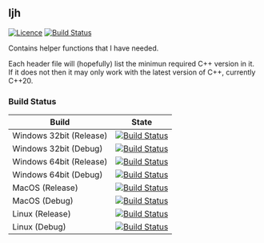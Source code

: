 ## ljh
[![Licence](https://img.shields.io/badge/license-boost-4480cc.png)](http://www.boost.org/LICENSE_1_0.txt)
[![Build Status](https://dev.azure.com/link1j/ljh/_apis/build/status/Link1J.ljh?branchName=master)](https://dev.azure.com/link1j/ljh/_build/latest?definitionId=5&branchName=master)

Contains helper functions that I have needed.

Each header file will (hopefully) list the minimun required C++ version in it.
If it does not then it may only work with the latest version of C++, currently C++20.

### Build Status

| Build | State |
|---|---|
| Windows 32bit (Release) | [![Build Status](https://dev.azure.com/link1j/ljh/_apis/build/status/Link1J.ljh?branchName=master&jobName=Build%20%26%20Test&configuration=Build%20%26%20Test%20Windows_32bit_Release)](https://dev.azure.com/link1j/ljh/_build/latest?definitionId=5&branchName=master) |
| Windows 32bit (Debug) | [![Build Status](https://dev.azure.com/link1j/ljh/_apis/build/status/Link1J.ljh?branchName=master&jobName=Build%20%26%20Test&configuration=Build%20%26%20Test%20Windows_32bit_Debug)](https://dev.azure.com/link1j/ljh/_build/latest?definitionId=5&branchName=master) |
| Windows 64bit (Release) | [![Build Status](https://dev.azure.com/link1j/ljh/_apis/build/status/Link1J.ljh?branchName=master&jobName=Build%20%26%20Test&configuration=Build%20%26%20Test%20Windows_64bit_Release)](https://dev.azure.com/link1j/ljh/_build/latest?definitionId=5&branchName=master) |
| Windows 64bit (Debug) | [![Build Status](https://dev.azure.com/link1j/ljh/_apis/build/status/Link1J.ljh?branchName=master&jobName=Build%20%26%20Test&configuration=Build%20%26%20Test%20Windows_64bit_Debug)](https://dev.azure.com/link1j/ljh/_build/latest?definitionId=5&branchName=master) |
| MacOS (Release) | [![Build Status](https://dev.azure.com/link1j/ljh/_apis/build/status/Link1J.ljh?branchName=master&jobName=Build%20%26%20Test&configuration=Build%20%26%20Test%20MacOS_Release)](https://dev.azure.com/link1j/ljh/_build/latest?definitionId=5&branchName=master) |
| MacOS (Debug) | [![Build Status](https://dev.azure.com/link1j/ljh/_apis/build/status/Link1J.ljh?branchName=master&jobName=Build%20%26%20Test&configuration=Build%20%26%20Test%20MacOS_Debug)](https://dev.azure.com/link1j/ljh/_build/latest?definitionId=5&branchName=master) |
| Linux (Release) | [![Build Status](https://dev.azure.com/link1j/ljh/_apis/build/status/Link1J.ljh?branchName=master&jobName=Build%20%26%20Test&configuration=Build%20%26%20Test%20Linux_Release)](https://dev.azure.com/link1j/ljh/_build/latest?definitionId=5&branchName=master) |
| Linux (Debug) | [![Build Status](https://dev.azure.com/link1j/ljh/_apis/build/status/Link1J.ljh?branchName=master&jobName=Build%20%26%20Test&configuration=Build%20%26%20Test%20Linux_Debug)](https://dev.azure.com/link1j/ljh/_build/latest?definitionId=5&branchName=master) |